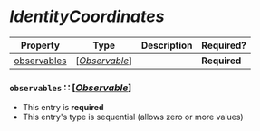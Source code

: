 <a id="map63"></a>
# *IdentityCoordinates*

| Property | Type | Description | Required? |
| -------- | ---- | ----------- | --------- |
|[observables](#observables-observableobservablemdmap66)|[[*Observable*](./Observable.md#map66)]| |**Required**|


<a id="observables-observableobservablemdmap66"></a>
### `observables` ∷ [[*Observable*](./Observable.md#map66)]

* This entry is **required**
* This entry's type is sequential (allows zero or more values)

